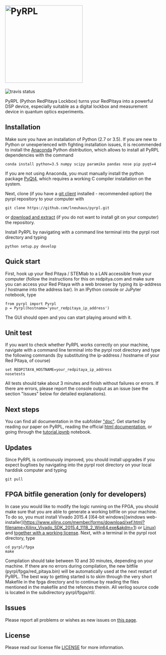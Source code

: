 # <img src="https://github.com/lneuhaus/pyrpl/blob/master/logo.png" width="250" alt="PyRPL">
![travis status](https://travis-ci.com/lneuhaus/pyrpl.svg?token=Au8JgYk93p9iq2p6bSTp&branch=master "Travis status")

PyRPL (Python RedPitaya Lockbox) turns your RedPitaya into a powerful DSP device, especially suitable as a digital lockbox and measurement device in quantum optics experiments.


## Installation
Make sure you have an installation of Python (2.7 or 3.5). If you are new to Python or unexperienced with fighting installation issues, it is recommended to install the [Anaconda](https://www.continuum.io/downloads) Python distribution, which allows to install all PyRPL dependencies with the command 
```
conda install python=3.5 numpy scipy paramiko pandas nose pip pyqt=4
```
If you are not using Anaconda, you must manually install the python package [PyQt4](https://pypi.python.org/pypi/PyQt4), which requires a working C compiler installation on the system.

Next, clone (if you have a [git client](https://git-scm.com/downloads) installed - recommended option) the pyrpl repository to your computer with 
```
git clone https://github.com/lneuhaus/pyrpl.git
```
or [download and extract](https://github.com/lneuhaus/pyrpl/archive/master.zip) (if you do not want to install git on your computer) the repository. 

Install PyRPL by navigating with a command line terminal into the pyrpl root directory and typing
```
python setup.py develop
```

## Quick start
First, hook up your Red Pitaya / STEMlab to a LAN accessible from your computer (follow the instructions for this on redpitya.com and make sure you can access your Red Pitaya with a web browser by typing its ip-address /  hostname into the address bar).
In an IPython console or JuPyter notebook, type
```
from pyrpl import Pyrpl
p = Pyrpl(hostname='your_redpitaya_ip_address')
```
The GUI should open and you can start playing around with it.


## Unit test
If you want to check whether PyRPL works correctly on your machine, navigate with a command line terminal into the pyrpl root directory and type the  following commands (by substituting the ip-address / hostname of your Red Pitaya, of course)
```
set REDPITAYA_HOSTNAME=your_redpitaya_ip_address
nosetests
```
All tests should take about 3 minutes and finish without failures or errors. If there are errors, please report the console output as an issue (see the section "Issues" below for detailed explanations).

## Next steps
You can find all documentation in the subfolder ["doc"](https://github.com/lneuhaus/pyrpl/blob/master/doc). Get started by reading our paper on PyRPL, reading the official [html documentation](https://github.com/lneuhaus/pyrpl/blob/master/doc/sphinx/build/html/index.html), or going through the [tutorial.ipynb](https://github.com/lneuhaus/pyrpl/blob/master/doc/tutorial.ipynb) notebook. 

## Updates
Since PyRPL is continuously improved, you should install upgrades if you expect bugfixes by navigating into the pyrpl root directory on your local harddisk computer and typing
```
git pull
```

## FPGA bitfile generation (only for developers)
In case you would like to modify the logic running on the FPGA, you should make sure that you are able to generate a working bitfile on your machine. To do so, you must install Vivado 2015.4  [(64-bit windows](windows web-installer](https://www.xilinx.com/member/forms/download/xef.html?filename=Xilinx_Vivado_SDK_2015.4_1118_2_Win64.exe&akdm=1) or [Linux)](https://www.xilinx.com/member/forms/download/xef.html?filename=Xilinx_Vivado_SDK_2015.4_1118_2_Lin64.bin&akdm=1) and [together with a working license](https://github.com/lneuhaus/pyrpl/wiki/How-to-get-the-right-license-for-Vivado-2015.4). Next, with a terminal in the pyrpl root directory, type
```
cd pyrpl/fpga
make
```
Compilation should take between 10 and 30 minutes, depending on your machine. If there are no errors during compilation, the new bitfile (pyrpl/fpga/red_pitaya.bin) will be automatically used at the next restart of PyRPL. The best way to getting started is to skim through the very short Makefile in the fpga directory and to continue by reading the files mentioned in the makefile and the refences therein. All verilog source code is located in the subdirectory pyrpl/fpga/rtl/. 

## Issues
Please report all problems or wishes as new issues on [this page](https://github.com/lneuhaus/pyrpl/issues).

## License
Please read our license file [LICENSE](https://github.com/lneuhaus/pyrpl/blob/master/LICENSE) for more information. 
